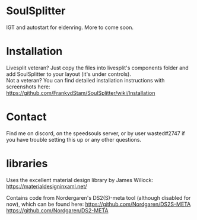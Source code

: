 # SoulSplitter

IGT and autostart for eldenring. More to come soon.

# Installation
Livesplit veteran? Just copy the files into livesplit's components folder and add SoulSplitter to your layout (it's under controls).  
Not a veteran? You can find detailed installation instructions with screenshots here: https://github.com/FrankvdStam/SoulSplitter/wiki/Installation

# Contact
Find me on discord, on the speedsouls server, or by user wasted#2747 if you have trouble setting this up or any other questions.

# libraries

Uses the excellent material design library by James Willock: https://materialdesigninxaml.net/


Contains code from Nordergaren's DS2(S)-meta tool (although disabled for now), which can be found here:
https://github.com/Nordgaren/DS2S-META
https://github.com/Nordgaren/DS2-META
